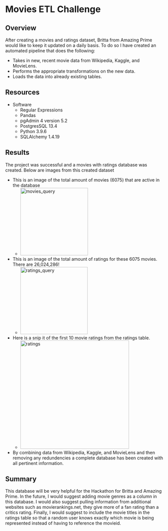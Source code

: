 # Movies ETL Challenge

## Overview 
After creating a movies and ratings dataset, Britta from Amazing Prime would like to keep it updated on a daily basis. To do so I have created an automated pipeline that does the following:
* Takes in new, recent movie data from Wikipedia, Kaggle, and MovieLens.
* Performs the appropriate transformations on the new data.
* Loads the data into already existing tables.

## Resources
* Software
  * Regular Expressions
  * Pandas
  * pgAdmin 4 version 5.2
  * PostgresSQL 13.4
  * Python 3.9.6
  * SQLAlchemy 1.4.19

## Results
The project was successful and a movies with ratings database was created. Below are images from this created dataset
* This is an image of the total amount of movies (6075) that are active in the database
  * <img width="214" alt="movies_query" src="https://user-images.githubusercontent.com/85372441/129393527-a5b86005-d257-4777-b490-5dc4df24181b.png">
* This is an image of the total amount of ratings for these 6075 movies. There are 26,024,286!
  * <img width="213" alt="ratings_query" src="https://user-images.githubusercontent.com/85372441/129393784-12020829-43f8-4d98-9377-9c9328635262.png">
* Here is a snip it of the first 10 movie ratings from the ratings table.
  * <img width="344" alt="ratings" src="https://user-images.githubusercontent.com/85372441/129394832-e1e4f7a4-d35f-49f9-b3b3-df038a5d2d70.png">
* By combining data from Wikipedia, Kaggle, and MovieLens and then removing any redundencies a complete database has been created with all pertinent information.

## Summary
This database will be very helpful for the Hackathon for Britta and Amazing Prime. In the future, I would suggest adding movie genres as a column in this database. I would also suggest pulling information from additional websites such as movierankings.net, they give more of a fan rating than a critics rating. Finally, I would suggest to include the movie titles in the ratings table so that a random user knows exactly which movie is being represented instead of having to reference the movieid. 

  
























